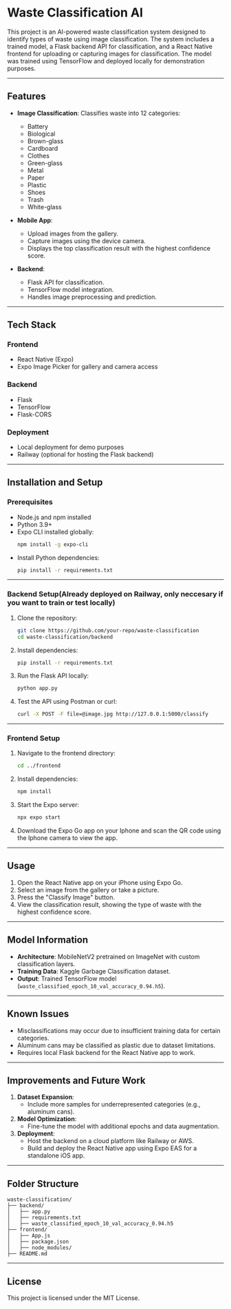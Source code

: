 # Waste Classification AI

This project is an AI-powered waste classification system designed to identify types of waste using image classification. The system includes a trained model, a Flask backend API for classification, and a React Native frontend for uploading or capturing images for classification. The model was trained using TensorFlow and deployed locally for demonstration purposes.

---

## Features

- **Image Classification**: Classifies waste into 12 categories:
  - Battery
  - Biological
  - Brown-glass
  - Cardboard
  - Clothes
  - Green-glass
  - Metal
  - Paper
  - Plastic
  - Shoes
  - Trash
  - White-glass

- **Mobile App**:
  - Upload images from the gallery.
  - Capture images using the device camera.
  - Displays the top classification result with the highest confidence score.

- **Backend**:
  - Flask API for classification.
  - TensorFlow model integration.
  - Handles image preprocessing and prediction.

---

## Tech Stack

### Frontend
- React Native (Expo)
- Expo Image Picker for gallery and camera access

### Backend
- Flask
- TensorFlow
- Flask-CORS

### Deployment
- Local deployment for demo purposes
- Railway (optional for hosting the Flask backend)

---

## Installation and Setup

### Prerequisites

- Node.js and npm installed
- Python 3.9+
- Expo CLI installed globally:
  ```bash
  npm install -g expo-cli
  ```
- Install Python dependencies:
  ```bash
  pip install -r requirements.txt
  ```

---

### Backend Setup(Already deployed on Railway, only neccesary if you want to train or test locally)

1. Clone the repository:
   ```bash
   git clone https://github.com/your-repo/waste-classification
   cd waste-classification/backend
   ```

2. Install dependencies:
   ```bash
   pip install -r requirements.txt
   ```

3. Run the Flask API locally:
   ```bash
   python app.py
   ```

4. Test the API using Postman or curl:
   ```bash
   curl -X POST -F file=@image.jpg http://127.0.0.1:5000/classify
   ```

---

### Frontend Setup

1. Navigate to the frontend directory:
   ```bash
   cd ../frontend
   ```

2. Install dependencies:
   ```bash
   npm install
   ```

3. Start the Expo server:
   ```bash
   npx expo start
   ```

4. Download the Expo Go app on your Iphone and scan the QR code using the Iphone camera to view the app.

---

## Usage

1. Open the React Native app on your iPhone using Expo Go.
2. Select an image from the gallery or take a picture.
3. Press the "Classify Image" button.
4. View the classification result, showing the type of waste with the highest confidence score.

---

## Model Information

- **Architecture**: MobileNetV2 pretrained on ImageNet with custom classification layers.
- **Training Data**: Kaggle Garbage Classification dataset.
- **Output**: Trained TensorFlow model (`waste_classified_epoch_10_val_accuracy_0.94.h5`).

---

## Known Issues

- Misclassifications may occur due to insufficient training data for certain categories.
- Aluminum cans may be classified as plastic due to dataset limitations.
- Requires local Flask backend for the React Native app to work.

---

## Improvements and Future Work

1. **Dataset Expansion**:
   - Include more samples for underrepresented categories (e.g., aluminum cans).
2. **Model Optimization**:
   - Fine-tune the model with additional epochs and data augmentation.
3. **Deployment**:
   - Host the backend on a cloud platform like Railway or AWS.
   - Build and deploy the React Native app using Expo EAS for a standalone iOS app.

---

## Folder Structure

```
waste-classification/
├── backend/
│   ├── app.py
│   ├── requirements.txt
│   ├── waste_classified_epoch_10_val_accuracy_0.94.h5
├── frontend/
│   ├── App.js
│   ├── package.json
│   ├── node_modules/
├── README.md
```

---

## License

This project is licensed under the MIT License.

